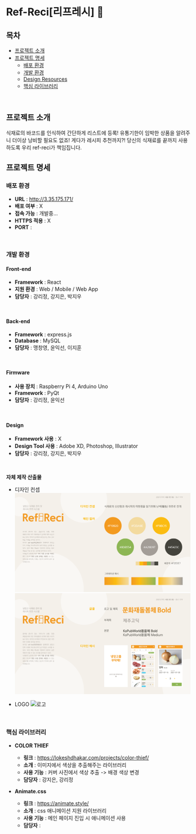 # Ref-Reci[리프레시] :rice:

## 목차

- [프로젝트 소개](#프로젝트-소개)    
- [프로젝트 명세](#프로젝트-명세)
  - [배포 환경](#배포-환경)
  - [개발 환경](#개발-환경)
  - [Design Resources](#design-resources)
  - [핵심 라이브러리](#핵심-라이브러리)
<br>

## 프로젝트 소개
식재료의 바코드를 인식하여 간단하게 리스트에 등록! 유통기한이 임박한 상품을 알려주니 더이상 낭비할 필요도 없죠! 게다가 레시피 추천까지?! 당신의 식재료를 끝까지 사용하도록 우리 ref-reci가 책임집니다.
<br>

## 프로젝트 명세
### 배포 환경
- __URL__ : http://3.35.175.171/
- __배포 여부__ : X
- __접속 가능__ : 개발중...
- __HTTPS 적용__ : X
- __PORT__ :
<br>

### 개발 환경
#### Front-end
- __Framework__ : React
- __지원 환경__ : Web / Mobile / Web App
- __담당자__ : 강리정, 강지은, 박지우
<br>

#### Back-end
- __Framework__ : express.js
- __Database__ : MySQL
- __담당자__ : 맹창영, 윤익선, 이지훈
<br>

#### Firmware
- __사용 장치__ : Raspberry Pi 4, Arduino Uno
- __Framework__ : PyQt
- __담당자__ : 강리정, 윤익선
<br>

#### Design
- __Framework 사용__ : X
- __Design Tool 사용__ : Adobe XD, Photoshop, Illustrator
- __담당자__ : 강리정, 강지은, 박지우
<br>

__자체 제작 산출물__
- 디자인 컨셉
![디자인 컨셉1](./img/최종컨셉1.png)
![디자인 컨셉2](./img/최종컨셉2.png)

- LOGO
![로고](./img/logo.png)

<br>

### 핵심 라이브러리
- __COLOR THIEF__
  - __링크__ : https://lokeshdhakar.com/projects/color-thief/
  - __소개__ : 이미지에서 색상을 추출해주는 라이브러리
  - __사용 기능__ : 커버 사진에서 색상 추출 -> 배경 색상 변경
  - __담당자__ : 강지은, 강리정

- __Animate.css__
  - __링크__ : https://animate.style/
  - __소개__ : css 애니메이션 지원 라이브러리
  - __사용 기능__ : 메인 페이지 진입 시 애니메이션 사용
  - __담당자__ : 


